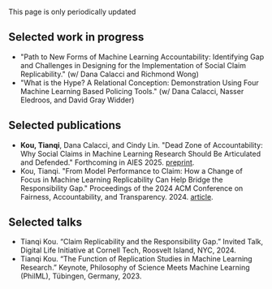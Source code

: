 This page is only periodically updated

## Selected work in progress 
 - "Path to New Forms of Machine Learning Accountability: Identifying Gap and Challenges in Designing for the Implementation of Social Claim Replicability." (w/ Dana Calacci and Richmond Wong)
 - "What is the Hype? A Relational Conception: Demonstration Using Four Machine Learning Based Policing Tools." (w/ Dana Calacci, Nasser Eledroos, and David Gray Widder)

## Selected publications

- **Kou, Tianqi**, Dana Calacci, and Cindy Lin. "Dead Zone of Accountability: Why Social Claims in Machine Learning Research Should Be Articulated and Defended." Forthcoming in AIES 2025. [preprint](https://arxiv.org/pdf/2404.13131?).
- Kou, Tianqi. "From Model Performance to Claim: How a Change of Focus in Machine Learning Replicability Can Help Bridge the Responsibility Gap." Proceedings of the 2024 ACM Conference on Fairness, Accountability, and Transparency. 2024. [article](https://arxiv.org/pdf/2404.13131?).


## Selected talks
- Tianqi Kou. “Claim Replicability and the Responsibility Gap.” Invited Talk, Digital Life Initiative at Cornell Tech, Roosvelt Island, NYC, 2024.
- Tianqi Kou. “The Function of Replication Studies in Machine Learning Research.” Keynote, Philosophy of Science Meets Machine Learning (PhilML), Tübingen, Germany, 2023.


